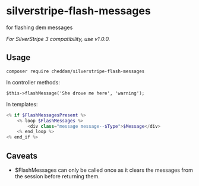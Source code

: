 # silverstripe-flash-messages

for flashing dem messages

_For SilverStripe 3 compatibility, use v1.0.0._

## Usage

`composer require cheddam/silverstripe-flash-messages`

In controller methods:

`$this->flashMessage('She drove me here', 'warning');`

In templates:

```php
<% if $FlashMessagesPresent %>
	<% loop $FlashMessages %>
		<div class="message message--$Type">$Message</div>
	<% end_loop %>
<% end_if %>
```

## Caveats

- $FlashMessages can only be called once as it clears the messages from the session before returning them.
